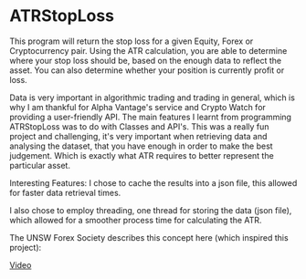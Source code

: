 # ATRStopLoss
This program will return the stop loss for a given Equity, Forex or Cryptocurrency pair.
Using the ATR calculation, you are able to determine where your stop loss should be, based on the enough data to reflect the asset. You can also determine whether your position is currently profit or loss.

Data is very important in algorithmic trading and trading in general, which is why I am thankful for Alpha Vantage's service and Crypto Watch for providing a user-friendly API.
The main features I learnt from programming ATRStopLoss was to do with Classes and API's. This was a really fun project and challenging, it's very important when retrieving data and
analysing the dataset, that you have enough in order to make the best judgement. Which is exactly what ATR requires to better represent the particular asset.

Interesting Features:
I chose to cache the results into a json file, this allowed for faster data retrieval times.

I also chose to employ threading, one thread for storing the data (json file), which allowed for a smoother process time for calculating the ATR.

The UNSW Forex Society describes this concept here (which inspired this project):

[Video](https://www.youtube.com/watch?v=2PFzdoEyq0Y)
